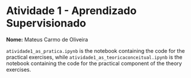 # Atividade 1 - Aprendizado Supervisionado

**Nome:** Mateus Carmo de Oliveira

`atividade1_as_pratica.ipynb` is the notebook containing the code for the practical exercises, while `atividade1_as_teoricaconceitual.ipynb` is the notebook containing the code for the practical component of the theory exercises.

